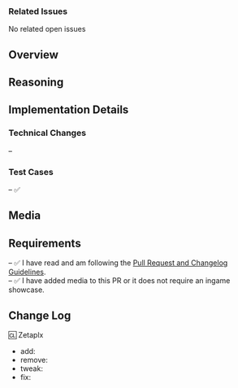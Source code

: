 ### Related Issues
No related open issues
## Overview

## Reasoning

## Implementation Details

### Technical  Changes
 – 
### Test Cases
 – ✅   
## Media

## Requirements
 – ✅ I have read and am following the [Pull Request and Changelog Guidelines](https://docs.spacestation14.com/en/general-development/codebase-info/pull-request-guidelines.html).  
 – ✅ I have added media to this PR or it does not require an ingame showcase.  
## Change Log
:cl: Zetaplx
- add: 
- remove: 
- tweak: 
- fix: 
